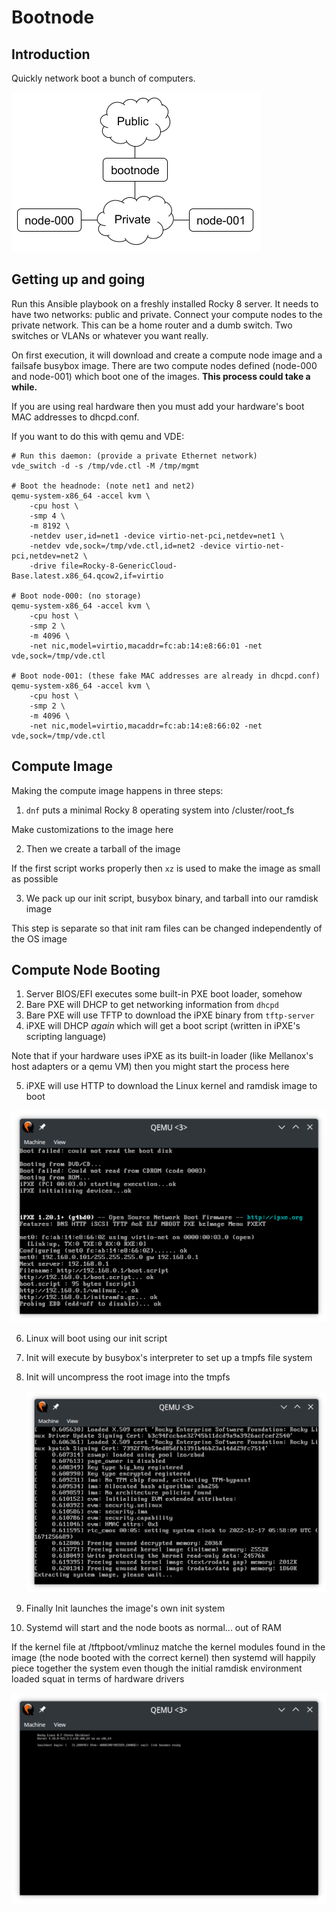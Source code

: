 # Bootnode

## Introduction
Quickly network boot a bunch of computers.

![Diagram with boot node and two compute nodes](diagram.png)

## Getting up and going
Run this Ansible playbook on a freshly installed Rocky 8 server. It needs to have two networks: public and private. Connect your compute nodes to the private network. This can be a home router and a dumb switch. Two switches or VLANs or whatever you want really.

On first execution, it will download and create a compute node image and a failsafe busybox image. There are two compute nodes defined (node-000 and node-001) which boot one of the images. **This process could take a while.**

If you are using real hardware then you must add your hardware's boot MAC addresses to dhcpd.conf.

If you want to do this with qemu and VDE:
```
# Run this daemon: (provide a private Ethernet network)
vde_switch -d -s /tmp/vde.ctl -M /tmp/mgmt

# Boot the headnode: (note net1 and net2)
qemu-system-x86_64 -accel kvm \
    -cpu host \
    -smp 4 \
    -m 8192 \
    -netdev user,id=net1 -device virtio-net-pci,netdev=net1 \
    -netdev vde,sock=/tmp/vde.ctl,id=net2 -device virtio-net-pci,netdev=net2 \
    -drive file=Rocky-8-GenericCloud-Base.latest.x86_64.qcow2,if=virtio 

# Boot node-000: (no storage)
qemu-system-x86_64 -accel kvm \
    -cpu host \
    -smp 2 \
    -m 4096 \
    -net nic,model=virtio,macaddr=fc:ab:14:e8:66:01 -net vde,sock=/tmp/vde.ctl

# Boot node-001: (these fake MAC addresses are already in dhcpd.conf)
qemu-system-x86_64 -accel kvm \
    -cpu host \
    -smp 2 \
    -m 4096 \
    -net nic,model=virtio,macaddr=fc:ab:14:e8:66:02 -net vde,sock=/tmp/vde.ctl
```

## Compute Image

Making the compute image happens in three steps:

1. `dnf` puts a minimal Rocky 8 operating system into /cluster/root_fs

  Make customizations to the image here

2. Then we create a tarball of the image

  If the first script works properly then `xz` is used to make the image as small as possible

3. We pack up our init script, busybox binary, and tarball into our ramdisk image

  This step is separate so that init ram files can be changed independently of the OS image

## Compute Node Booting

1. Server BIOS/EFI executes some built-in PXE boot loader, somehow
2. Bare PXE will DHCP to get networking information from `dhcpd`
3. Bare PXE will use TFTP to download the iPXE binary from `tftp-server`
4. iPXE will DHCP *again* which will get a boot script (written in iPXE's scripting language)

  Note that if your hardware uses iPXE as its built-in loader (like Mellanox's host adapters or a qemu VM) then you might start the process here

5. iPXE will use HTTP to download the Linux kernel and ramdisk image to boot

  ![Screenshot of iPXE booting](screenshot-ipxe.png)

6. Linux will boot using our init script
7. Init will execute by busybox's interpreter to set up a tmpfs file system
8. Init will uncompress the root image into the tmpfs

   ![Screenshot of Linux uncompressing the image](screenshot-untar.png)

9. Finally Init launches the image's own init system
10. Systemd will start and the node boots as normal... out of RAM

  If the kernel file at /tftpboot/vmlinuz matche the kernel modules found in the image (the node booted with the correct kernel) then systemd will happily piece together the system even though the initial ramdisk environment loaded squat in terms of hardware drivers

  ![Screenshot of one node booted at the login screen](screenshot-booted.png)

